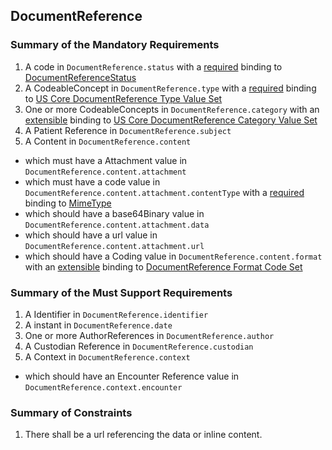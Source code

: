 ## DocumentReference

### Summary of the Mandatory Requirements
1.  A  code  in `DocumentReference.status`
with a [required](http://hl7.org/fhir/R4/terminologies.html#required)
 binding to [DocumentReferenceStatus](http://hl7.org/fhir/ValueSet/document-reference-status)
1.  A  CodeableConcept  in `DocumentReference.type`
with a [required](http://hl7.org/fhir/R4/terminologies.html#required)
 binding to [US Core DocumentReference Type Value Set](http://hl7.org/fhir/us/core/ValueSet/us-core-documentreference-type)
1. One or more CodeableConcepts  in `DocumentReference.category`
with an [extensible](http://hl7.org/fhir/R4/terminologies.html#extensible)
 binding to [US Core DocumentReference Category Value Set](http://hl7.org/fhir/us/core/ValueSet/us-core-documentreference-category)
1.  A Patient Reference  in `DocumentReference.subject`
1.  A  Content  in `DocumentReference.content`
   - which must have a  Attachment value  in `DocumentReference.content.attachment`
   - which must have a  code value  in `DocumentReference.content.attachment.contentType`
with a [required](http://hl7.org/fhir/R4/terminologies.html#required)
 binding to [MimeType](http://hl7.org/fhir/ValueSet/mimetypes|4.0.0)
   - which should have a  base64Binary value  in `DocumentReference.content.attachment.data`
   - which should have a  url value  in `DocumentReference.content.attachment.url`
   - which should have a  Coding value  in `DocumentReference.content.format`
with an [extensible](http://hl7.org/fhir/R4/terminologies.html#extensible)
 binding to [DocumentReference Format Code Set](http://hl7.org/fhir/ValueSet/formatcodes)

### Summary of the Must Support Requirements
1.  A  Identifier  in `DocumentReference.identifier`
1.  A  instant  in `DocumentReference.date`
1. One or more AuthorReferences  in `DocumentReference.author`
1.  A Custodian Reference  in `DocumentReference.custodian`
1.  A  Context  in `DocumentReference.context`
   - which should have an Encounter Reference value  in `DocumentReference.context.encounter`

### Summary of Constraints
1. There shall be a url referencing the data or inline content.
